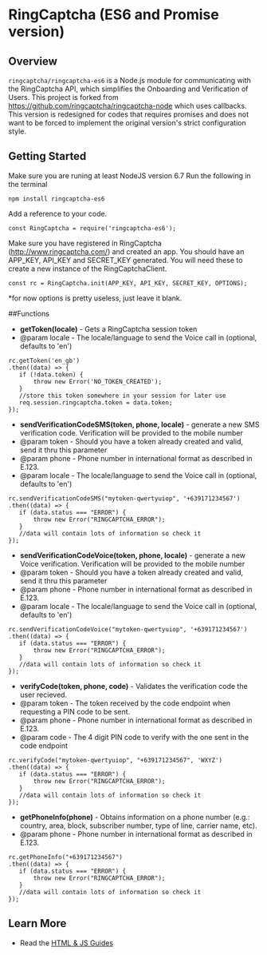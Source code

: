 # RingCaptcha (ES6 and Promise version)

## Overview

`ringcaptcha/ringcaptcha-es6` is a Node.js module for communicating with the RingCaptcha API, which simplifies the Onboarding and Verification of Users. This project is forked from https://github.com/ringcaptcha/ringcaptcha-node which uses callbacks.
This version is redesigned for codes that requires promises and does not want to be forced to implement the original version's strict configuration style.

## Getting Started

Make sure you are runing at least NodeJS version 6.7
Run the following in the terminal
```
npm install ringcaptcha-es6
```

Add a reference to your code.
```
const RingCaptcha = require('ringcaptcha-es6');
```

Make sure you have registered in RingCaptcha (http://www.ringcaptcha.com/) and created an app. You should have an APP_KEY, API_KEY and SECRET_KEY generated. You will need these to create a new instance of the RingCaptchaClient.
```
const rc = RingCaptcha.init(APP_KEY, API_KEY, SECRET_KEY, OPTIONS);
```
*for now options is pretty useless, just leave it blank.

##Functions 
 * **getToken(locale)** - Gets a RingCaptcha session token
  * @param locale - The locale/language to send the Voice call in (optional, defaults to 'en')
  ```
  rc.getToken('en_gb')
  .then((data) => {
     if (!data.token) {
         throw new Error('NO_TOKEN_CREATED');
     }
     //store this token somewhere in your session for later use
     req.session.ringcaptcha.token = data.token;
  });
  ```
  
 * **sendVerificationCodeSMS(token, phone, locale)** - generate a new SMS verification code. Verification will be provided to the mobile number 
  * @param token - Should you have a token already created and valid, send it thru this parameter
  * @param phone - Phone number in international format as described in E.123.
  * @param locale - The locale/language to send the Voice call in (optional, defaults to 'en')
  ```
  rc.sendVerificationCodeSMS("mytoken-qwertyuiop", '+639171234567')
  .then((data) => {
     if (data.status === "ERROR") {
         throw new Error("RINGCAPTCHA_ERROR");
     }
     //data will contain lots of information so check it
  });
  ```
  
 * **sendVerificationCodeVoice(token, phone, locale)** - generate a new Voice verification. Verification will be provided to the mobile number 
  * @param token - Should you have a token already created and valid, send it thru this parameter
  * @param phone - Phone number in international format as described in E.123.
  * @param locale - The locale/language to send the Voice call in (optional, defaults to 'en')
  ```
  rc.sendVerificationCodeVoice("mytoken-qwertyuiop", '+639171234567')
  .then((data) => {
     if (data.status === "ERROR") {
         throw new Error("RINGCAPTCHA_ERROR");
     }
     //data will contain lots of information so check it
  });
  ```
  
 * **verifyCode(token, phone, code)** - Validates the verification code the user recieved.
  * @param token - The token received by the code endpoint when requesting a PIN code to be sent.
  * @param phone - Phone number in international format as described in E.123.
  * @param code - The 4 digit PIN code to verify with the one sent in the code endpoint
  ```
  rc.verifyCode("mytoken-qwertyuiop", "+639171234567", 'WXYZ')
  .then((data) => {
     if (data.status === "ERROR") {
         throw new Error("RINGCAPTCHA_ERROR");
     }
     //data will contain lots of information so check it
  });
  ```
  
 * **getPhoneInfo(phone)** - Obtains information on a phone number (e.g.: country, area, block, subscriber number, type of line, carrier name, etc).
  * @param phone - Phone number in international format as described in E.123.
  ```
  rc.getPhoneInfo("+639171234567")
  .then((data) => {
     if (data.status === "ERROR") {
         throw new Error("RINGCAPTCHA_ERROR");
     }
     //data will contain lots of information so check it
  });
  ```

## Learn More
- Read the [HTML & JS Guides](https://my.ringcaptcha.com/docs/web)
